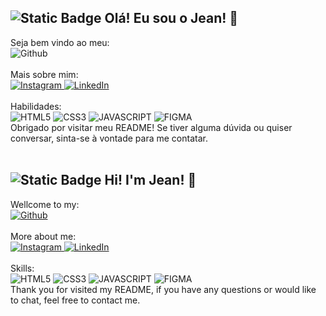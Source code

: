 ![Static Badge](https://img.shields.io/badge/PT-BR-BRASIL?style=for-the-badge&color=%23009440)
Olá! Eu sou o Jean! 🙌
--
Seja bem vindo ao meu:\
<a> ![Github](https://img.shields.io/badge/GitHub-100000?style=for-the-badge&logo=github&logoColor=white) </a>
\
\
Mais sobre mim:\
<a href="https://www.instagram.com/_jeandq/" target="_blank"> ![ Instagram ](https://img.shields.io/badge/Instagram-E4405F?style=for-the-badge&logo=instagram&logoColor=white) </a>
<a href="https://www.linkedin.com/in/jean-duarte-queiroz-2490a6258/" target="_blank"> ![ LinkedIn](https://img.shields.io/badge/LinkedIn-0077B5?style=for-the-badge&logo=linkedin&logoColor=white) </a>
\
\
Habilidades:\
![HTML5](https://img.shields.io/badge/HTML5-E34F26?style=for-the-badge&logo=html5&logoColor=white)
![CSS3](https://img.shields.io/badge/CSS3-1572B6?style=for-the-badge&logo=css3&logoColor=white)
![JAVASCRIPT](https://img.shields.io/badge/JavaScript-F7DF1E?style=for-the-badge&logo=javascript&logoColor=black)
![FIGMA](https://img.shields.io/badge/Figma-F24E1E?style=for-the-badge&logo=figma&logoColor=white)
<br>
Obrigado por visitar meu README! Se tiver alguma dúvida ou quiser conversar, sinta-se à vontade para me contatar.
<br>
<br>

![Static Badge](https://img.shields.io/badge/EN-US-BRASIL?style=for-the-badge&logoColor=yellow&color=%23004B94)
Hi! I'm Jean! 🙌
--
Wellcome to my:\
<a href="https://github.com/JeanDuarteQueiroz"> ![Github](https://img.shields.io/badge/GitHub-100000?style=for-the-badge&logo=github&logoColor=white) </a>
\
\
More about me:\
<a href="https://www.instagram.com/_jeandq/" target="_blank"> ![ Instagram ](https://img.shields.io/badge/Instagram-E4405F?style=for-the-badge&logo=instagram&logoColor=white) </a>
<a href="https://www.linkedin.com/in/jean-duarte-queiroz-2490a6258/" target="_blank"> ![ LinkedIn](https://img.shields.io/badge/LinkedIn-0077B5?style=for-the-badge&logo=linkedin&logoColor=white) </a>
\
\
Skills:\
![HTML5](https://img.shields.io/badge/HTML5-E34F26?style=for-the-badge&logo=html5&logoColor=white)
![CSS3](https://img.shields.io/badge/CSS3-1572B6?style=for-the-badge&logo=css3&logoColor=white)
![JAVASCRIPT](https://img.shields.io/badge/JavaScript-F7DF1E?style=for-the-badge&logo=javascript&logoColor=black)
![FIGMA](https://img.shields.io/badge/Figma-F24E1E?style=for-the-badge&logo=figma&logoColor=white)
<br>
Thank you for visited my README, if you have any questions or would like to chat, feel free to contact me.
